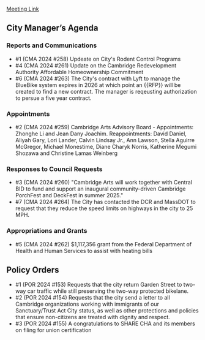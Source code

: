 [Meeting Link](https://cambridgema.iqm2.com/Citizens/Detail_Meeting.aspx?ID=4586)

## City Manager’s Agenda

### Reports and Communications
- #1 (CMA 2024 #258) Updeate on City's Rodent Control Programs
- #4 (CMA 2024 #261) Update on the Cambridge Redevelopment Authority Affordable Homeownership Commitment
- #6 (CMA 2024 #263) The City's contract with Lyft to manage the BlueBike system expires in 2026 at which point an {{RFP}} will be created to find a new contract. The manager is reqeusting authorization to persue a five year contract.

### Appointments
- #2 (CMA 2024 #259) Cambridge Arts Advisory Board -  Appointments: Zhonghe Li and Jean Dany Joachim. Reappointments: David Daniel, Aliyah Gary, Lori Lander, Calvin Lindsay Jr., Ann Lawson, Stella Aguirre McGregor, Michael Monestime, Diane Charyk Norris, Katherine Megumi Shozawa and Christine Lamas Weinberg

### Responses to Council Requests
- #3 (CMA 2024 #260) "Cambridge Arts will work together with Central BID to fund and support an inaugural community-driven Cambridge PorchFest and DeckFest in summer 2025."
- #7 (CMA 2024 #264) The City has contacted the DCR and MassDOT to request that they reduce the speed limits on highways in the city to 25 MPH.

### Appropriations and Grants
- #5 (CMA 2024 #262) $1,117,356 grant from the Federal Department of Health and Human Services to assist with heating bills

## Policy Orders
- #1 (POR 2024 #153) Requests that the city return Garden Street to two-way car traffic while still preserving the two-way protected bikelane.
- #2 (POR 2024 #154) Requests that the city send a letter to all Cambridge organizations working with immigrants of our Sanctuary/Trust Act City status, as well as other protections and policies that ensure non-citizens are treated with dignity and respect.
- #3 (POR 2024 #155) A congratulations to SHARE CHA and its members on filing for union certification
